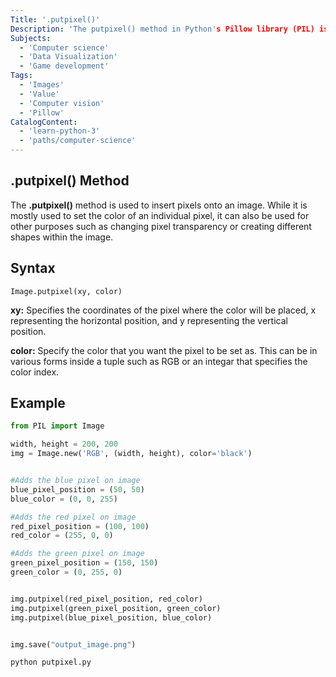 ```yaml
---
Title: '.putpixel()' 
Description: 'The putpixel() method in Python's Pillow library (PIL) is used to put a pixel in a specific place on an image. It takes two parameters, one being the position (x, y) and the other being the color.'
Subjects: 
  - 'Computer science'
  - 'Data Visualization'
  - 'Game development'
Tags: 
  - 'Images'
  - 'Value'
  - 'Computer vision'
  - 'Pillow'
CatalogContent: 
  - 'learn-python-3'
  - 'paths/computer-science'
---
```

## .putpixel() Method

The **.putpixel()** method is used to insert pixels onto an image. While it is mostly used to set the color of an individual pixel, it can also be used for other purposes such as changing pixel transparency or creating different shapes within the image.


## Syntax

```pseudo
Image.putpixel(xy, color)
```
**xy:** Specifies the coordinates of the pixel where the color will be placed, x representing the horizontal position, and y representing the vertical position.

**color:** Specify the color that you want the pixel to be set as. This can be in various forms inside a tuple such as RGB or an integar that specifies the color index.
## Example

```py
from PIL import Image

width, height = 200, 200
img = Image.new('RGB', (width, height), color='black')


#Adds the blue pixel on image
blue_pixel_position = (50, 50)
blue_color = (0, 0, 255)

#Adds the red pixel on image
red_pixel_position = (100, 100)
red_color = (255, 0, 0)

#Adds the green pixel on image
green_pixel_position = (150, 150)
green_color = (0, 255, 0)


img.putpixel(red_pixel_position, red_color)
img.putpixel(green_pixel_position, green_color)
img.putpixel(blue_pixel_position, blue_color)


img.save("output_image.png")
```

```shell
python putpixel.py
```
